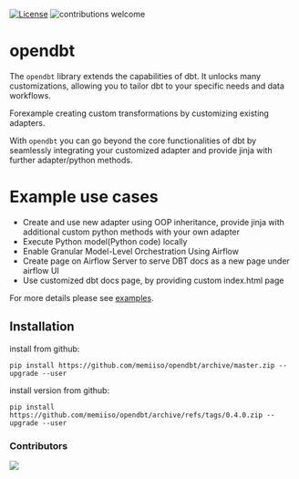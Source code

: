 [![License](http://img.shields.io/:license-apache%202.0-brightgreen.svg)](http://www.apache.org/licenses/LICENSE-2.0.html)
![contributions welcome](https://img.shields.io/badge/contributions-welcome-brightgreen.svg?style=flat)
# opendbt

The `opendbt` library extends the capabilities of dbt. It unlocks many customizations, allowing you to tailor dbt to
your specific needs and data workflows.

Forexample creating custom transformations by customizing existing adapters.

With `opendbt` you can go beyond the core functionalities of dbt by seamlessly integrating your customized adapter and
provide jinja with further adapter/python methods.

# Example use cases

- Create and use new adapter using OOP inheritance, provide jinja with additional custom python methods with your own adapter
- Execute Python model(Python code) locally
- Enable Granular Model-Level Orchestration Using Airflow
- Create page on Airflow Server to serve DBT docs as a new page under airflow UI
- Use customized dbt docs page, by providing custom index.html page

For more details please see [examples](docs/EXAMPLES.md).

## Installation

install from github:

```shell
pip install https://github.com/memiiso/opendbt/archive/master.zip --upgrade --user
```

install version from github:

```shell
pip install https://github.com/memiiso/opendbt/archive/refs/tags/0.4.0.zip --upgrade --user
```

### Contributors

<a href="https://github.com/memiiso/opendbt/graphs/contributors">
  <img src="https://contributors-img.web.app/image?repo=memiiso/opendbt" />
</a>
